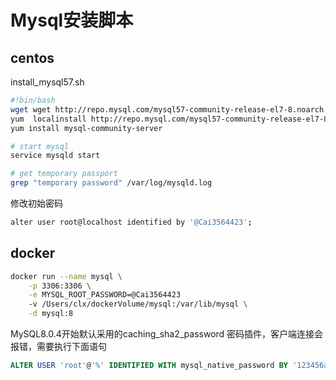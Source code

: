 # Mysql安装脚本


## centos
install_mysql57.sh
```sh
#!bin/bash
wget wget http://repo.mysql.com/mysql57-community-release-el7-8.noarch.rpm
yum  localinstall http://repo.mysql.com/mysql57-community-release-el7-8.noarch.rpm
yum install mysql-community-server

# start mysql
service mysqld start

# get temporary passport
grep "temporary password" /var/log/mysqld.log
```

修改初始密码
```sh
alter user root@localhost identified by '@Cai3564423';
```

## docker

```sh
docker run --name mysql \
    -p 3306:3306 \
    -e MYSQL_ROOT_PASSWORD=@Cai3564423
    -v /Users/clx/dockerVolume/mysql:/var/lib/mysql \
    -d mysql:8
```

MySQL8.0.4开始默认采用的caching_sha2_password 密码插件，客户端连接会报错，需要执行下面语句

```sql
ALTER USER 'root'@'%' IDENTIFIED WITH mysql_native_password BY '123456a?';
```